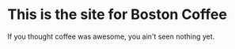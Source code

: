 # This is the site for Boston Coffee

If you thought coffee was awesome, you ain't seen nothing yet.

